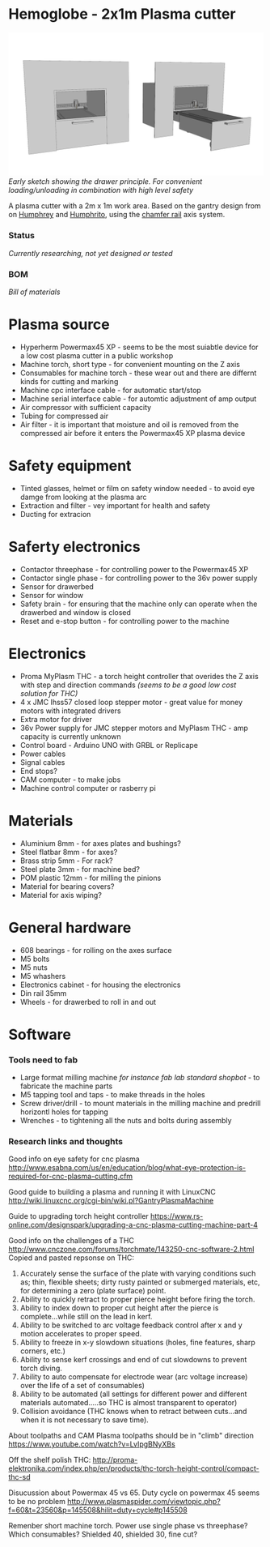 # Hemoglobe - 2x1m Plasma cutter

![Drawer principle](./img/plasma-cutter-drawer-principle.jpg)
*Early sketch showing the drawer principle. For convenient loading/unloading in combination with high level safety*

A plasma cutter with a 2m x 1m work area. Based on the gantry design from on [Humphrey](https://github.com/fellesverkstedet/fabricatable-machines/blob/master/humphrey-large-format-cnc/README.md) and [Humphrito](https://github.com/fellesverkstedet/fabricatable-machines/blob/master/humphrito-medium-format-cnc/README.md), using the [chamfer rail]() axis system.

### Status

*Currently researching, not yet designed or tested*

### BOM
*Bill of materials*

# Plasma source
* Hyperherm Powermax45 XP - seems to be the most suiabtle device for a low cost plasma cutter in a public workshop
* Machine torch, short type - for convenient mounting on the Z axis
* Consumables for machine torch - these wear out and there are differnt kinds for cutting and marking
* Machine cpc interface cable - for automatic start/stop
* Machine serial interface cable - for automtic adjustment of amp output
* Air compressor with sufficient capacity
* Tubing for compressed air
* Air filter - it is important that moisture and oil is removed from the compressed air before it enters the Powermax45 XP plasma device

# Safety equipment
* Tinted glasses, helmet or film on safety window needed - to avoid eye damge from looking at the plasma arc
* Extraction and filter - vey important for health and safety
* Ducting for extracion

# Saferty electronics
* Contactor threephase - for controlling power to the Powermax45 XP
* Contactor single phase - for controlling power to the 36v power supply
* Sensor for drawerbed
* Sensor for window
* Safety brain - for ensuring that the machine only can operate when the drawerbed and window is closed
* Reset and e-stop button - for controlling power to the machine

# Electronics
* Proma MyPlasm THC - a torch height controller that overides the Z axis with step and direction commands *(seems to be a good low cost solution for THC)*
* 4 x JMC Ihss57 closed loop stepper motor - great value for money motors with integrated drivers
* Extra motor for driver
* 36v Power supply for JMC stepper motors and MyPlasm THC - amp capacity is currently unknown
* Control board - Arduino UNO with GRBL or Replicape
* Power cables
* Signal cables 
* End stops?
* CAM computer - to make jobs
* Machine control computer or rasberry pi

# Materials
* Aluminium 8mm - for axes plates and bushings?
* Steel flatbar 8mm - for axes?
* Brass strip 5mm - For rack?
* Steel plate 3mm - for machine bed?
* POM plastic 12mm - for milling the pinions
* Material for bearing covers?
* Material for axis wiping?

# General hardware
* 608 bearings - for rolling on the axes surface
* M5 bolts
* M5 nuts
* M5 whashers
* Electronics cabinet - for housing the electronics
* Din rail 35mm
* Wheels - for drawerbed to roll in and out


# Software



### Tools need to fab

* Large format milling machine *for instance fab lab standard shopbot* - to fabricate the machine parts
* M5 tapping tool and taps - to make threads in the holes
* Screw driver/drill - to mount materials in the milling machine and predrill horizontl holes for tapping
* Wrenches - to tightening all the nuts and bolts during assembly




### Research links and thoughts

Good info on eye safety for cnc plasma
http://www.esabna.com/us/en/education/blog/what-eye-protection-is-required-for-cnc-plasma-cutting.cfm

Good guide to building a plasma and running it with LinuxCNC
http://wiki.linuxcnc.org/cgi-bin/wiki.pl?GantryPlasmaMachine

Guide to upgrading torch height controller
https://www.rs-online.com/designspark/upgrading-a-cnc-plasma-cutting-machine-part-4

Good info on the challenges of a THC
http://www.cnczone.com/forums/torchmate/143250-cnc-software-2.html
Copied and pasted repsonse on THC:
1. Accurately sense the surface of the plate with varying conditions such as; thin, flexible sheets; dirty rusty painted or submerged materials, etc, for determining a zero (plate surface) point.
2. Ability to quickly retract to proper pierce height before firing the torch.
3. Ability to index down to proper cut height after the pierce is complete...while still on the lead in kerf.
4. Ability to be switched to arc voltage feedback control after x and y motion accelerates to proper speed.
5. Ability to freeze in x-y slowdown situations (holes, fine features, sharp corners, etc.)
6. Ability to sense kerf crossings and end of cut slowdowns to prevent torch diving.
7. Ability to auto compensate for electrode wear (arc voltage increase) over the life of a set of consumables)
8. Ability to be automated (all settings for different power and different materials automated.....so THC is almost transparent to operator)
9. Collision avoidance (THC knows when to retract between cuts...and when it is not necessary to save time).

About toolpaths and CAM
Plasma toolpaths should be in "climb" direction
https://www.youtube.com/watch?v=LvIpgBNyXBs	


Off the shelf polish THC:
http://proma-elektronika.com/index.php/en/products/thc-torch-height-control/compact-thc-sd

Disucussion about Powermax 45 vs 65. Duty cycle on powermax 45 seems to be no problem
http://www.plasmaspider.com/viewtopic.php?f=60&t=23560&p=145508&hilit=duty+cycle#p145508

Remenber short machine torch.
Power use single phase vs threephase?
Which consumables? Shielded 40, shielded 30, fine cut?

